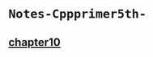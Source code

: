 # `Notes-Cppprimer5th-`
## [chapter10](https://github.com/lao1ian/Notes-Cppprimer5th-/blob/master/Chapter%2010%20Generic%20Algorithms)
